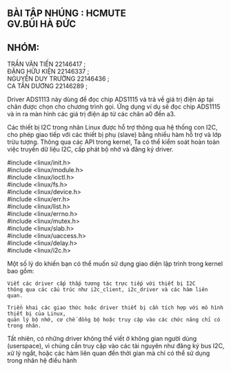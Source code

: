BÀI TẬP NHÚNG : HCMUTE		     			
GV.BÙI HÀ ĐỨC		
-
NHÓM:
-
TRẦN VĂN TIẾN       22146417 ;  	 
ĐẶNG HỮU KIỆN       22146337 ;  	 
NGUYỄN DUY TRƯỜNG   22146436 ;  	 
CA TẤN DƯƠNG        22146289 ;  	 


Driver ADS1113 này dùng để đọc chip ADS1115 và trả về giá trị điện áp tại chân được chọn cho chương trình gọi. Ứng dụng ví dụ sẽ đọc chip ADS1115 và in ra màn hình các giá trị điện áp từ các chân a0 đến a3.

Các thiết bị I2C trong nhân Linux được hỗ trợ thông qua hệ thống con I2C, cho phép giao tiếp với các thiết bị phụ (slave) 
bằng nhiều hàm hỗ trợ và lớp trừu tượng. Thông qua các API trong kernel, Ta có thể kiểm soát hoàn toàn 
việc truyền dữ liệu I2C, cấp phát bộ nhớ và đăng ký driver.

#include <linux/init.h>                                   
#include <linux/module.h>                                   
#include <linux/ioctl.h>                                   
#include <linux/fs.h>                                   
#include <linux/device.h>                                   
#include <linux/err.h>                                   
#include <linux/list.h>                                   
#include <linux/errno.h>                                   
#include <linux/mutex.h>                                   
#include <linux/slab.h>                                   
#include <linux/uaccess.h>                                   
#include <linux/delay.h>                                   
#include <linux/i2c.h>                                   
                                   
Một số lý do khiến bạn có thể muốn sử dụng giao diện lập trình trong kernel bao gồm:

	Viết các driver cấp thấp tương tác trực tiếp với thiết bị I2C 
	thông qua các cấu trúc như i2c_client, i2c_driver và các hàm liên quan.

	Triển khai các giao thức hoặc driver thiết bị cần tích hợp với mô hình thiết bị của Linux, 
	quản lý bộ nhớ, cơ chế đồng bộ hoặc truy cập vào các chức năng chỉ có trong nhân.

Tất nhiên, có những driver không thể viết ở không gian người dùng (userspace), vì chúng cần truy cập vào các tài nguyên 
như đăng ký bus I2C, xử lý ngắt, hoặc các hàm liên quan đến thời gian mà chỉ có thể sử dụng trong nhân hệ điều hành



